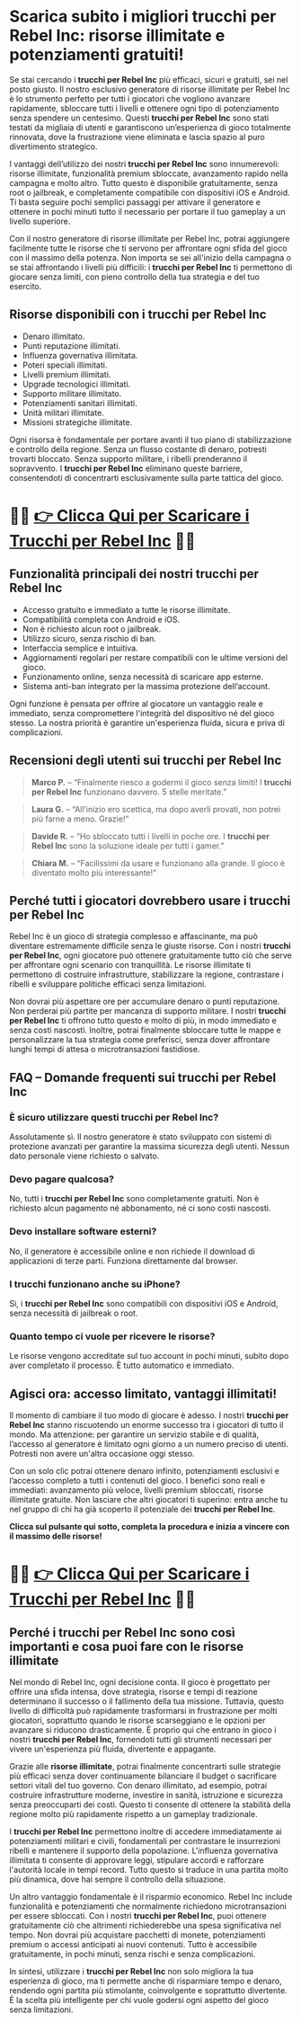 <h1>Scarica subito i migliori trucchi per Rebel Inc: risorse illimitate e potenziamenti gratuiti!</h1>

<p>Se stai cercando i <strong>trucchi per Rebel Inc</strong> più efficaci, sicuri e gratuiti, sei nel posto giusto. Il nostro esclusivo generatore di risorse illimitate per Rebel Inc è lo strumento perfetto per tutti i giocatori che vogliono avanzare rapidamente, sbloccare tutti i livelli e ottenere ogni tipo di potenziamento senza spendere un centesimo. Questi <strong>trucchi per Rebel Inc</strong> sono stati testati da migliaia di utenti e garantiscono un’esperienza di gioco totalmente rinnovata, dove la frustrazione viene eliminata e lascia spazio al puro divertimento strategico.</p>

<p>I vantaggi dell’utilizzo dei nostri <strong>trucchi per Rebel Inc</strong> sono innumerevoli: risorse illimitate, funzionalità premium sbloccate, avanzamento rapido nella campagna e molto altro. Tutto questo è disponibile gratuitamente, senza root o jailbreak, e completamente compatibile con dispositivi iOS e Android. Ti basta seguire pochi semplici passaggi per attivare il generatore e ottenere in pochi minuti tutto il necessario per portare il tuo gameplay a un livello superiore.</p>

<p>Con il nostro generatore di risorse illimitate per Rebel Inc, potrai aggiungere facilmente tutte le risorse che ti servono per affrontare ogni sfida del gioco con il massimo della potenza. Non importa se sei all'inizio della campagna o se stai affrontando i livelli più difficili: i <strong>trucchi per Rebel Inc</strong> ti permettono di giocare senza limiti, con pieno controllo della tua strategia e del tuo esercito.</p>

<h2>Risorse disponibili con i trucchi per Rebel Inc</h2>
<ul>
  <li>Denaro illimitato.</li>
  <li>Punti reputazione illimitati.</li>
  <li>Influenza governativa illimitata.</li>
  <li>Poteri speciali illimitati.</li>
  <li>Livelli premium illimitati.</li>
  <li>Upgrade tecnologici illimitati.</li>
  <li>Supporto militare illimitato.</li>
  <li>Potenziamenti sanitari illimitati.</li>
  <li>Unità militari illimitate.</li>
  <li>Missioni strategiche illimitate.</li>
</ul>

<p>Ogni risorsa è fondamentale per portare avanti il tuo piano di stabilizzazione e controllo della regione. Senza un flusso costante di denaro, potresti trovarti bloccato. Senza supporto militare, i ribelli prenderanno il sopravvento. I <strong>trucchi per Rebel Inc</strong> eliminano queste barriere, consentendoti di concentrarti esclusivamente sulla parte tattica del gioco.</p>

# 🔴🔴 **[👉 Clicca Qui per Scaricare i Trucchi per Rebel Inc](https://tinyurl.com/gameggiando)** 🔴🔴

<h2>Funzionalità principali dei nostri trucchi per Rebel Inc</h2>
<ul>
  <li>Accesso gratuito e immediato a tutte le risorse illimitate.</li>
  <li>Compatibilità completa con Android e iOS.</li>
  <li>Non è richiesto alcun root o jailbreak.</li>
  <li>Utilizzo sicuro, senza rischio di ban.</li>
  <li>Interfaccia semplice e intuitiva.</li>
  <li>Aggiornamenti regolari per restare compatibili con le ultime versioni del gioco.</li>
  <li>Funzionamento online, senza necessità di scaricare app esterne.</li>
  <li>Sistema anti-ban integrato per la massima protezione dell’account.</li>
</ul>

<p>Ogni funzione è pensata per offrire al giocatore un vantaggio reale e immediato, senza compromettere l'integrità del dispositivo né del gioco stesso. La nostra priorità è garantire un'esperienza fluida, sicura e priva di complicazioni.</p>

<h2>Recensioni degli utenti sui trucchi per Rebel Inc</h2>
<blockquote>
  <p><strong>Marco P.</strong> – “Finalmente riesco a godermi il gioco senza limiti! I <strong>trucchi per Rebel Inc</strong> funzionano davvero. 5 stelle meritate.”</p>
</blockquote>
<blockquote>
  <p><strong>Laura G.</strong> – “All’inizio ero scettica, ma dopo averli provati, non potrei più farne a meno. Grazie!”</p>
</blockquote>
<blockquote>
  <p><strong>Davide R.</strong> – “Ho sbloccato tutti i livelli in poche ore. I <strong>trucchi per Rebel Inc</strong> sono la soluzione ideale per tutti i gamer.”</p>
</blockquote>
<blockquote>
  <p><strong>Chiara M.</strong> – “Facilissimi da usare e funzionano alla grande. Il gioco è diventato molto più interessante!”</p>
</blockquote>

<h2>Perché tutti i giocatori dovrebbero usare i trucchi per Rebel Inc</h2>
<p>Rebel Inc è un gioco di strategia complesso e affascinante, ma può diventare estremamente difficile senza le giuste risorse. Con i nostri <strong>trucchi per Rebel Inc</strong>, ogni giocatore può ottenere gratuitamente tutto ciò che serve per affrontare ogni scenario con tranquillità. Le risorse illimitate ti permettono di costruire infrastrutture, stabilizzare la regione, contrastare i ribelli e sviluppare politiche efficaci senza limitazioni.</p>

<p>Non dovrai più aspettare ore per accumulare denaro o punti reputazione. Non perderai più partite per mancanza di supporto militare. I nostri <strong>trucchi per Rebel Inc</strong> ti offrono tutto questo e molto di più, in modo immediato e senza costi nascosti. Inoltre, potrai finalmente sbloccare tutte le mappe e personalizzare la tua strategia come preferisci, senza dover affrontare lunghi tempi di attesa o microtransazioni fastidiose.</p>

<h2>FAQ – Domande frequenti sui trucchi per Rebel Inc</h2>
<h3>È sicuro utilizzare questi trucchi per Rebel Inc?</h3>
<p>Assolutamente sì. Il nostro generatore è stato sviluppato con sistemi di protezione avanzati per garantire la massima sicurezza degli utenti. Nessun dato personale viene richiesto o salvato.</p>

<h3>Devo pagare qualcosa?</h3>
<p>No, tutti i <strong>trucchi per Rebel Inc</strong> sono completamente gratuiti. Non è richiesto alcun pagamento né abbonamento, né ci sono costi nascosti.</p>

<h3>Devo installare software esterni?</h3>
<p>No, il generatore è accessibile online e non richiede il download di applicazioni di terze parti. Funziona direttamente dal browser.</p>

<h3>I trucchi funzionano anche su iPhone?</h3>
<p>Sì, i <strong>trucchi per Rebel Inc</strong> sono compatibili con dispositivi iOS e Android, senza necessità di jailbreak o root.</p>

<h3>Quanto tempo ci vuole per ricevere le risorse?</h3>
<p>Le risorse vengono accreditate sul tuo account in pochi minuti, subito dopo aver completato il processo. È tutto automatico e immediato.</p>

<h2>Agisci ora: accesso limitato, vantaggi illimitati!</h2>
<p>Il momento di cambiare il tuo modo di giocare è adesso. I nostri <strong>trucchi per Rebel Inc</strong> stanno riscuotendo un enorme successo tra i giocatori di tutto il mondo. Ma attenzione: per garantire un servizio stabile e di qualità, l’accesso al generatore è limitato ogni giorno a un numero preciso di utenti. Potresti non avere un'altra occasione oggi stesso.</p>

<p>Con un solo clic potrai ottenere denaro infinito, potenziamenti esclusivi e l’accesso completo a tutti i contenuti del gioco. I benefici sono reali e immediati: avanzamento più veloce, livelli premium sbloccati, risorse illimitate gratuite. Non lasciare che altri giocatori ti superino: entra anche tu nel gruppo di chi ha già scoperto il potenziale dei <strong>trucchi per Rebel Inc</strong>.</p>

<p><strong>Clicca sul pulsante qui sotto, completa la procedura e inizia a vincere con il massimo delle risorse!</strong></p>

# 🔴🔴 **[👉 Clicca Qui per Scaricare i Trucchi per Rebel Inc](https://tinyurl.com/gameggiando)** 🔴🔴

<h2>Perché i trucchi per Rebel Inc sono così importanti e cosa puoi fare con le risorse illimitate</h2>

<p>Nel mondo di Rebel Inc, ogni decisione conta. Il gioco è progettato per offrire una sfida intensa, dove strategia, risorse e tempi di reazione determinano il successo o il fallimento della tua missione. Tuttavia, questo livello di difficoltà può rapidamente trasformarsi in frustrazione per molti giocatori, soprattutto quando le risorse scarseggiano e le opzioni per avanzare si riducono drasticamente. È proprio qui che entrano in gioco i nostri <strong>trucchi per Rebel Inc</strong>, fornendoti tutti gli strumenti necessari per vivere un'esperienza più fluida, divertente e appagante.</p>

<p>Grazie alle <strong>risorse illimitate</strong>, potrai finalmente concentrarti sulle strategie più efficaci senza dover continuamente bilanciare il budget o sacrificare settori vitali del tuo governo. Con denaro illimitato, ad esempio, potrai costruire infrastrutture moderne, investire in sanità, istruzione e sicurezza senza preoccuparti dei costi. Questo ti consente di ottenere la stabilità della regione molto più rapidamente rispetto a un gameplay tradizionale.</p>

<p>I <strong>trucchi per Rebel Inc</strong> permettono inoltre di accedere immediatamente ai potenziamenti militari e civili, fondamentali per contrastare le insurrezioni ribelli e mantenere il supporto della popolazione. L'influenza governativa illimitata ti consente di approvare leggi, stipulare accordi e rafforzare l'autorità locale in tempi record. Tutto questo si traduce in una partita molto più dinamica, dove hai sempre il controllo della situazione.</p>

<p>Un altro vantaggio fondamentale è il risparmio economico. Rebel Inc include funzionalità e potenziamenti che normalmente richiedono microtransazioni per essere sbloccati. Con i nostri <strong>trucchi per Rebel Inc</strong>, puoi ottenere gratuitamente ciò che altrimenti richiederebbe una spesa significativa nel tempo. Non dovrai più acquistare pacchetti di monete, potenziamenti premium o accessi anticipati ai nuovi contenuti. Tutto è accessibile gratuitamente, in pochi minuti, senza rischi e senza complicazioni.</p>

<p>In sintesi, utilizzare i <strong>trucchi per Rebel Inc</strong> non solo migliora la tua esperienza di gioco, ma ti permette anche di risparmiare tempo e denaro, rendendo ogni partita più stimolante, coinvolgente e soprattutto divertente. È la scelta più intelligente per chi vuole godersi ogni aspetto del gioco senza limitazioni.</p>
